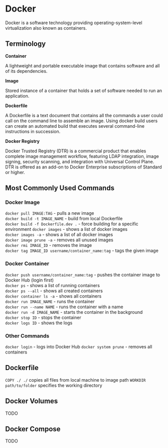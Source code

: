 # Docker

Docker is a software technology providing operating-system-level virtualization also known as containers.

## Terminology

**Container**

A lightweight and portable executable image that contains software and all of its dependencies.

**Image**

Stored instance of a container that holds a set of software needed to run an application.

**Dockerfile**

A Dockerfile is a text document that contains all the commands a user could call on the command line to assemble an image. Using docker build users can create an automated build that executes several command-line instructions in succession.

**Docker Registry**

Docker Trusted Registry (DTR) is a commercial product that enables complete image management workflow, featuring LDAP integration, image signing, security scanning, and integration with Universal Control Plane. DTR is offered as an add-on to Docker Enterprise subscriptions of Standard or higher.

## Most Commonly Used Commands

### Docker Image

`docker pull IMAGE:TAG` - pulls a new image\
`docker build -t IMAGE_NAME` - build from local Dockerfile\
`docker build -f Dockerfile.dev .` - force building for a specific environment
`docker images` - shows a list of docker images\
`docker images -a` - shows a list of all docker images\
`docker image prune -a` - removes all unused images\
`docker rmi IMAGE_ID` - removes the image\
`docker tag IMAGE_ID username/container_name:tag` - tags the given image

### Docker Container

`docker push username/container_name:tag` - pushes the container image to Docker Hub (login first)\
`docker ps` - shows a list of running containers\
`docker ps --all` - shows all created containers\
`docker container ls -a` - shows all containers\
`docker run IMAGE_NAME` - runs the container\
`docker run --name NAME` - runs the container with a name\
`docker run -d IMAGE_NAME` - starts the container in the background\
`docker stop ID` - stops the container\
`docker logs ID` - shows the logs

### Other Commands

`docker login` - logs into Docker Hub
`docker system prune` - removes all containers

## Dockerfile

`COPY ./ ./` copies all files from local machine to image path
`WORKDIR path/to/folder` specifies the working directory

## Docker Volumes

TODO

## Docker Compose

TODO
